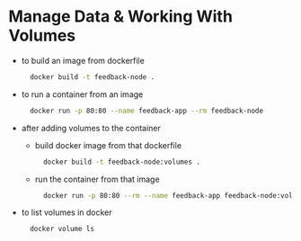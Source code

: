 # Manage Data & Working With Volumes

- to build an image from dockerfile

  ```bash
    docker build -t feedback-node .
  ```

- to run a container from an image

  ```bash
    docker run -p 80:80 --name feedback-app --rm feedback-node
  ```

- after adding volumes to the container

  - build docker image from that dockerfile

    ```bash
      docker build -t feedback-node:volumes .
    ```

  - run the container from that image
    ```bash
      docker run -p 80:80 --rm --name feedback-app feedback-node:volumes
    ```

- to list volumes in docker

  ```bash
    docker volume ls
  ```
